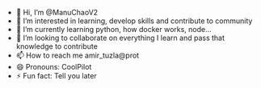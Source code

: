 - 👋 Hi, I’m @ManuChaoV2
- 👀 I’m interested in learning, develop skills and contribute to community
- 🌱 I’m currently learning python, how docker works, node...
- 💞️ I’m looking to collaborate on everything I learn and pass that knowledge to contribute
- 📫 How to reach me amir_tuzla@prot
- 😄 Pronouns: CoolPilot
- ⚡ Fun fact: Tell you later

<!---
ManuChaoV2/ManuChaoV2 is a ✨ special ✨ repository because its `README.md` (this file) appears on your GitHub profile.
You can click the Preview link to take a look at your changes.
--->
